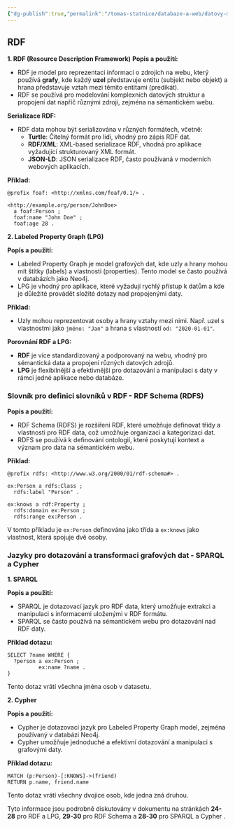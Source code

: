 ```yaml
---
{"dg-publish":true,"permalink":"/tomas-statnice/databaze-a-web/datovy-management/datove-formaty/modely-a-formaty-pro-grafova-data-rdf-a-labeled-property-graph/","tags":["databaze_a_web","databaze","tomas"],"noteIcon":""}
---
```


## RDF

**1. RDF (Resource Description Framework)**
**Popis a použití:**
- RDF je model pro reprezentaci informací o zdrojích na webu, který používá **grafy**, kde každý **uzel** představuje entitu (subjekt nebo objekt) a hrana představuje vztah mezi těmito entitami (predikát).
- RDF se používá pro modelování komplexních datových struktur a propojení dat napříč různými zdroji, zejména na sémantickém webu.
  
**Serializace RDF:**
- RDF data mohou být serializována v různých formátech, včetně:
  - **Turtle**: Čitelný formát pro lidi, vhodný pro zápis RDF dat.
  - **RDF/XML**: XML-based serializace RDF, vhodná pro aplikace vyžadující strukturovaný XML formát.
  - **JSON-LD**: JSON serializace RDF, často používaná v moderních webových aplikacích.

**Příklad:**
```turtle
@prefix foaf: <http://xmlns.com/foaf/0.1/> .

<http://example.org/person/JohnDoe> 
  a foaf:Person ;
  foaf:name "John Doe" ;
  foaf:age 28 .
```

**2. Labeled Property Graph (LPG)**

**Popis a použití:**
- Labeled Property Graph je model grafových dat, kde uzly a hrany mohou mít štítky (labels) a vlastnosti (properties). Tento model se často používá v databázích jako Neo4j.
- LPG je vhodný pro aplikace, které vyžadují rychlý přístup k datům a kde je důležité provádět složité dotazy nad propojenými daty.

**Příklad:**
- Uzly mohou reprezentovat osoby a hrany vztahy mezi nimi. Např. uzel s vlastnostmi jako `jméno: "Jan"` a hrana s vlastností `od: "2020-01-01"`.

**Porovnání RDF a LPG:**
- **RDF** je více standardizovaný a podporovaný na webu, vhodný pro sémantická data a propojení různých datových zdrojů.
- **LPG** je flexibilnější a efektivnější pro dotazování a manipulaci s daty v rámci jedné aplikace nebo databáze.

### Slovník pro definici slovníků v RDF - RDF Schema (RDFS)

**Popis a použití:**
- RDF Schema (RDFS) je rozšíření RDF, které umožňuje definovat třídy a vlastnosti pro RDF data, což umožňuje organizaci a kategorizaci dat.
- RDFS se používá k definování ontologií, které poskytují kontext a význam pro data na sémantickém webu.

**Příklad:**
```turtle
@prefix rdfs: <http://www.w3.org/2000/01/rdf-schema#> .

ex:Person a rdfs:Class ;
  rdfs:label "Person" .

ex:knows a rdf:Property ;
  rdfs:domain ex:Person ;
  rdfs:range ex:Person .
```
V tomto příkladu je `ex:Person` definována jako třída a `ex:knows` jako vlastnost, která spojuje dvě osoby.

### Jazyky pro dotazování a transformaci grafových dat - SPARQL a Cypher

**1. SPARQL**

**Popis a použití:**
- SPARQL je dotazovací jazyk pro RDF data, který umožňuje extrakci a manipulaci s informacemi uloženými v RDF formátu.
- SPARQL se často používá na sémantickém webu pro dotazování nad RDF daty.

**Příklad dotazu:**
```sparql
SELECT ?name WHERE {
  ?person a ex:Person ;
          ex:name ?name .
}
```
Tento dotaz vrátí všechna jména osob v datasetu.

**2. Cypher**

**Popis a použití:**
- Cypher je dotazovací jazyk pro Labeled Property Graph model, zejména používaný v databázi Neo4j.
- Cypher umožňuje jednoduché a efektivní dotazování a manipulaci s grafovými daty.

**Příklad dotazu:**
```cypher
MATCH (p:Person)-[:KNOWS]->(friend)
RETURN p.name, friend.name
```
Tento dotaz vrátí všechny dvojice osob, kde jedna zná druhou.

Tyto informace jsou podrobně diskutovány v dokumentu na stránkách **24-28** pro RDF a LPG, **29-30** pro RDF Schema a **28-30** pro SPARQL a Cypher .